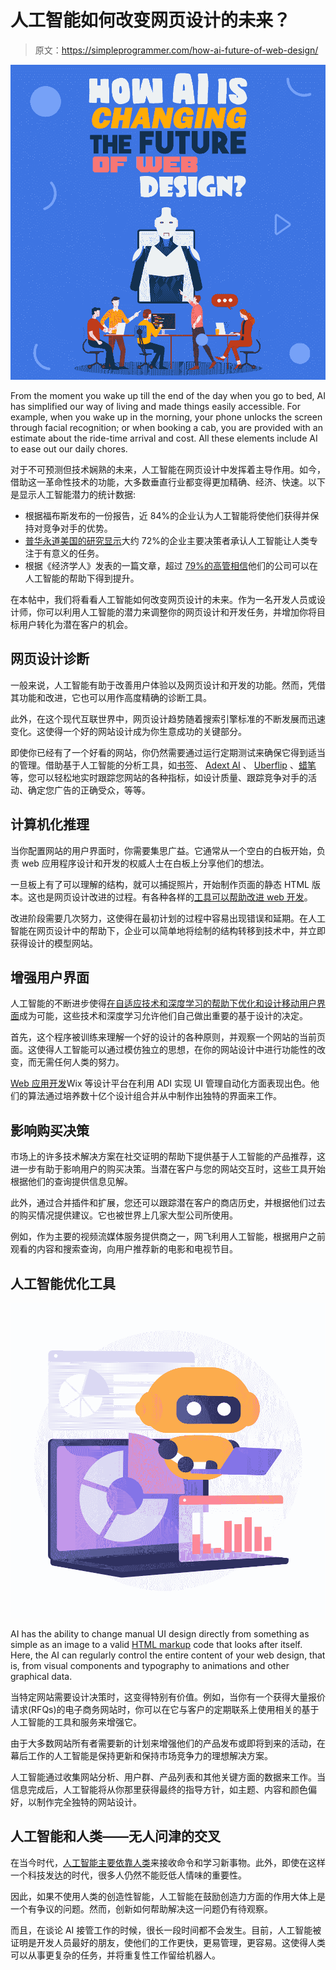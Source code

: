 # 人工智能如何改变网页设计的未来？

> 原文：<https://simpleprogrammer.com/how-ai-future-of-web-design/>

![AI web design](img/314bc3c0d14ff59113fa45234d453fd0.png)

From the moment you wake up till the end of the day when you go to bed, AI has simplified our way of living and made things easily accessible. For example, when you wake up in the morning, your phone unlocks the screen through facial recognition; or when booking a cab, you are provided with an estimate about the ride-time arrival and cost. All these elements include AI to ease out our daily chores.

对于不可预测但技术娴熟的未来，人工智能在网页设计中发挥着主导作用。如今，借助这一革命性技术的功能，大多数垂直行业都变得更加精确、经济、快速。以下是显示人工智能潜力的统计数据:

*   根据福布斯发布的一份报告，近 84%的企业认为人工智能将使他们获得并保持对竞争对手的优势。
*   [普华永道美国的研究显示](https://www.pwc.com/CISAI?WT.mc_id=CT1-PL52-DM2-TR1-LS4-ND6-BPA1-CN_CIS-AI-AIsocial)大约 72%的企业主要决策者承认人工智能让人类专注于有意义的任务。
*   根据《经济学人》发表的一篇文章，超过 [79%的高管相信](https://eiuperspectives.economist.com/technology-innovation/artificial-intelligence-real-world-0)他们的公司可以在人工智能的帮助下得到提升。

在本帖中，我们将看看人工智能如何改变网页设计的未来。作为一名开发人员或设计师，你可以利用人工智能的潜力来调整你的网页设计和开发任务，并增加你将目标用户转化为潜在客户的机会。

## 网页设计诊断

一般来说，人工智能有助于改善用户体验以及网页设计和开发的功能。然而，凭借其功能和改进，它也可以用作高度精确的诊断工具。

此外，在这个现代互联世界中，网页设计趋势随着搜索引擎标准的不断发展而迅速变化。这使得一个好的网站设计成为你生意成功的关键部分。

即使你已经有了一个好看的网站，你仍然需要通过运行定期测试来确保它得到适当的管理。借助基于人工智能的分析工具，如[书签](https://www.bookmark.com/?utm_source=BlogAdextAI)、 [Adext AI](https://www.adext.ai/) 、 [Uberflip](https://www.uberflip.com/site-engager/) 、[蜡笔](https://www.crayon.co/)等，您可以轻松地实时跟踪您网站的各种指标，如设计质量、跟踪竞争对手的活动、确定您广告的正确受众，等等。

## 计算机化推理

当你配置网站的用户界面时，你需要集思广益。它通常从一个空白的白板开始，负责 web 应用程序设计和开发的权威人士在白板上分享他们的想法。

一旦板上有了可以理解的结构，就可以捕捉照片，开始制作页面的静态 HTML 版本。这也是网页设计改进的过程。有各种各样的[工具可以帮助改进 web 开发](https://simpleprogrammer.com/7-tools-improve-web-development-workflow/)。

改进阶段需要几次努力，这使得在最初计划的过程中容易出现错误和延期。在人工智能在网页设计中的帮助下，企业可以简单地将绘制的结构转移到技术中，并立即获得设计的模型网站。

## 增强用户界面

人工智能的不断进步使得[在自适应技术和深度学习的帮助下优化和设计移动用户界面](https://appinventiv.com/blog/how-to-use-ai-for-better-user-interface-design/)成为可能，这些技术和深度学习允许他们自己做出重要的基于设计的决定。

首先，这个程序被训练来理解一个好的设计的各种原则，并观察一个网站的当前页面。这使得人工智能可以通过模仿独立的思想，在你的网站设计中进行功能性的改变，而无需任何人类的努力。

[Web 应用开发](https://appinventiv.com/web-app-development/)Wix 等设计平台在利用 ADI 实现 UI 管理自动化方面表现出色。他们的算法通过培养数十亿个设计组合并从中制作出独特的界面来工作。

## 影响购买决策

市场上的许多技术解决方案在社交证明的帮助下提供基于人工智能的产品推荐，这进一步有助于影响用户的购买决策。当潜在客户与您的网站交互时，这些工具开始根据他们的查询提供信息见解。

此外，通过合并插件和扩展，您还可以跟踪潜在客户的商店历史，并根据他们过去的购买情况提供建议。它也被世界上几家大型公司所使用。

例如，作为主要的视频流媒体服务提供商之一，网飞利用人工智能，根据用户之前观看的内容和搜索查询，向用户推荐新的电影和电视节目。

## 人工智能优化工具

![](img/12b10cf3a8fe4d2e160da42864342cf3.png)

AI has the ability to change manual UI design directly from something as simple as an image to a valid [HTML markup](https://www.amazon.com/dp/B01DXV1T8O/makithecompsi-20) code that looks after itself. Here, the AI can regularly control the entire content of your web design, that is, from visual components and typography to animations and other graphical data.

当特定网站需要设计决策时，这变得特别有价值。例如，当你有一个获得大量报价请求(RFQs)的电子商务网站时，你可以在它与客户的定期联系上使用相关的基于人工智能的工具和服务来增强它。

由于大多数网站所有者需要新的计划来增强他们的产品发布或即将到来的活动，在幕后工作的人工智能是保持更新和保持市场竞争力的理想解决方案。

人工智能通过收集网站分析、用户群、产品列表和其他关键方面的数据来工作。当信息完成后，人工智能将从你那里获得最终的指导方针，如主题、内容和颜色偏好，以制作完全独特的网站设计。

## 人工智能和人类——无人问津的交叉

在当今时代，[人工智能主要依靠人类](https://www.amazon.com/dp/1492036579/makithecompsi-20)来接收命令和学习新事物。此外，即使在这样一个科技发达的时代，很多人仍然不能贬低人情味的重要性。

因此，如果不使用人类的创造性智能，人工智能在鼓励创造力方面的作用大体上是一个有争议的问题。然而，创新如何帮助解决这一问题仍有待观察。

而且，在谈论 AI 接管工作的时候，很长一段时间都不会发生。目前，人工智能被证明是开发人员最好的朋友，使他们的工作更快，更易管理，更容易。这使得人类可以从事更复杂的任务，并将重复性工作留给机器人。